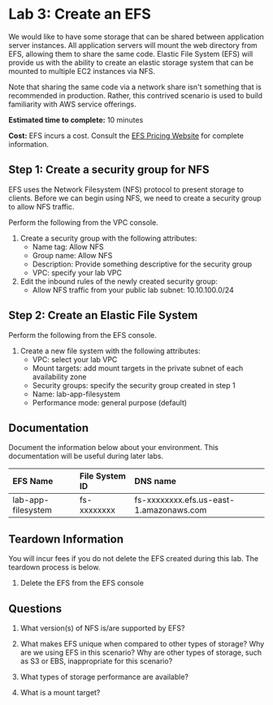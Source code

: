 # Lab 3: Create an EFS

We would like to have some storage that can be shared between application server instances. All application servers will mount the web directory from EFS, allowing them to share the same code. Elastic File System (EFS) will provide us with the ability to create an elastic storage system that can be mounted to multiple EC2 instances via NFS.

Note that sharing the same code via a network share isn't something that is recommended in production. Rather, this contrived scenario is used to build familiarity with AWS service offerings.

**Estimated time to complete:** 10 minutes

**Cost:** EFS incurs a cost. Consult the [EFS Pricing Website](https://aws.amazon.com/efs/pricing/) for complete information.

## Step 1: Create a security group for NFS

EFS uses the Network Filesystem (NFS) protocol to present storage to clients. Before we can begin using NFS, we need to create a security group to allow NFS traffic.

Perform the following from the VPC console.

1. Create a security group with the following attributes:
    * Name tag: Allow NFS
    * Group name: Allow NFS
    * Description: Provide something descriptive for the security group
    * VPC: specify your lab VPC
2. Edit the inbound rules of the newly created security group:
    * Allow NFS traffic from your public lab subnet: 10.10.100.0/24

## Step 2: Create an Elastic File System

Perform the following from the EFS console.

1. Create a new file system with the following attributes:
    * VPC: select your lab VPC
    * Mount targets: add mount targets in the private subnet of each availability zone
    * Security groups: specify the security group created in step 1
    * Name: lab-app-filesystem
    * Performance mode: general purpose (default)

## Documentation

Document the information below about your environment. This documentation will be useful during later labs.

| EFS Name           | File System ID | DNS name                                |
| :----------------- | :------------- | :-------------------------------------- |
| lab-app-filesystem | fs-xxxxxxxx    | fs-xxxxxxxx.efs.us-east-1.amazonaws.com |

## Teardown Information

You will incur fees if you do not delete the EFS created during this lab. The teardown process is below.

1. Delete the EFS from the EFS console

## Questions

1. What version(s) of NFS is/are supported by EFS?

2. What makes EFS unique when compared to other types of storage? Why are we using EFS in this scenario? Why are other types of storage, such as S3 or EBS, inappropriate for this scenario?

3. What types of storage performance are available?

4. What is a mount target?
